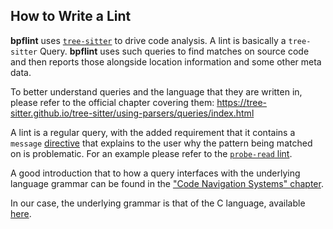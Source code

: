 ## How to Write a Lint
**bpflint** uses [`tree-sitter`][tree-sitter-docs] to drive code
analysis. A lint is basically a `tree-sitter` Query. **bpflint** uses
such queries to find matches on source code and then reports those
alongside location information and some other meta data.

To better understand queries and the language that they are written in,
please refer to the official chapter covering them:
https://tree-sitter.github.io/tree-sitter/using-parsers/queries/index.html

A lint is a regular query, with the added requirement that it contains a
`message` [directive][tree-sitter-directives] that explains to the user
why the pattern being matched on is problematic. For an example please
refer to the [`probe-read` lint][probe-read-message].

A good introduction that to how a query interfaces with the underlying
language grammar can be found in the ["Code Navigation Systems"
chapter][tree-sitter-code-nav].

In our case, the underlying grammar is that of the C language, available
[here][tree-sitter-c-grammar].

[tree-sitter-docs]: https://tree-sitter.github.io/tree-sitter/
[tree-sitter-directives]: https://tree-sitter.github.io/tree-sitter/using-parsers/queries/3-predicates-and-directives.html#directives
[tree-sitter-code-nav]: https://tree-sitter.github.io/tree-sitter/4-code-navigation.html
[tree-sitter-c-grammar]: https://github.com/tree-sitter/tree-sitter-c/blob/master/grammar.js
[probe-read-message]: https://github.com/d-e-s-o/bpflint/blob/b8716d24fb133de0371152705bd33a1c56f51bfe/lints/probe-read.scm#L8
